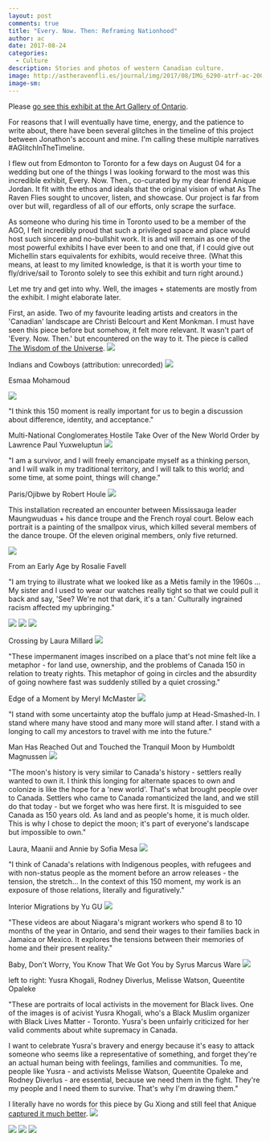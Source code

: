 ```yaml
---
layout: post
comments: true
title: "Every. Now. Then: Reframing Nationhood"
author: ac
date: 2017-08-24
categories:
  - Culture
description: Stories and photos of western Canadian culture.
image: http://astheravenfli.es/journal/img/2017/08/IMG_6290-atrf-ac-2000-web.jpg
image-sm:
---
```


Please [go see this exhibit at the Art Gallery of Ontario](http://www.ago.net/every-now-then-reframing-nationhood).

For reasons that I will eventually have time, energy, and the patience to write about, there have been several glitches in the timeline of this project between Jonathon's account and mine. I'm calling these multiple narratives #AGlitchInTheTimeline. 

I flew out from Edmonton to Toronto for a few days on August 04 for a wedding but one of the things I was looking forward to the most was this incredible exhibit, Every. Now. Then., co-curated by my dear friend Anique Jordan. It fit with the ethos and ideals that the original vision of what As The Raven Flies sought to uncover, listen, and showcase. Our project is far from over but will, regardless of all of our efforts, only scrape the surface.

As someone who during his time in Toronto used to be a member of the AGO, I felt incredibly proud that such a privileged space and place would host such sincere and no-bullshit work. It is and will remain as one of the most powerful exhibits I have ever been to and one that, if I could give out Michellin stars equivalents for exhibits, would receive three. (What this means, at least to my limited knowledge, is that it is worth your time to fly/drive/sail to Toronto solely to see this exhibit and turn right around.) 

Let me try and get into why. Well, the images + statements are mostly from the exhibit. I might elaborate later.

First, an aside. Two of my favourite leading artists and creators in the 'Canadian' landscape are Christi Belcourt and Kent Monkman. I must have seen this piece before but somehow, it felt more relevant. It wasn't part of 'Every. Now. Then.' but encountered on the way to it. The piece is called [The Wisdom of the Universe](http://artmatters.ca/wp/2014/08/artists-statement-christi-belcourt-on-the-wisdom-of-the-universe/).
<img src="http://astheravenfli.es/journal/img/2017/08/IMG_6227-atrf-ac-2000-web.jpg">

Indians and Cowboys (attribution: unrecorded)
<img src="http://astheravenfli.es/journal/img/2017/08/IMG_6229-atrf-ac-2000-web.jpg">

Esmaa Mohamoud

<img src="http://astheravenfli.es/journal/img/2017/08/IMG_6232-atrf-ac-2000-web.jpg">

"I think this 150 moment is really important for us to begin a discussion about difference, identity, and acceptance."

Multi-National Conglomerates Hostile Take Over of the New World Order by Lawrence Paul Yuxweluptun
<img src="http://astheravenfli.es/journal/img/2017/08/IMG_6234-atrf-ac-2000-web.jpg">

"I am a survivor, and I will freely emancipate myself as a thinking person, and I will walk in my traditional territory, and I will talk to this world; and some time, at some point, things will change."

Paris/Ojibwe by Robert Houle
<img src="http://astheravenfli.es/journal/img/2017/08/IMG_6236-atrf-ac-2000-web.jpg">

This installation recreated an encounter between Mississauga leader Maungwuduas + his dance troupe and the French royal court. Below each portrait is a painting of the smallpox virus, which killed several members of the dance troupe. Of the eleven original members, only five returned.

<img src="http://astheravenfli.es/journal/img/2017/08/IMG_6237-atrf-ac-2000-web.jpg">


From an Early Age by Rosalie Favell

"I am trying to illustrate what we looked like as a Métis family in the 1960s ... My sister and I used to wear our watches really tight so that we could pull it back and say, 'See? We're not that dark, it's a tan.' Culturally ingrained racism affected my upbringing."

<img src="http://astheravenfli.es/journal/img/2017/08/IMG_6240-atrf-ac-2000-web.jpg">

<img src="http://astheravenfli.es/journal/img/2017/08/IMG_6241-atrf-ac-2000-web.jpg">

<img src="http://astheravenfli.es/journal/img/2017/08/IMG_6242-atrf-ac-2000-web.jpg">

Crossing by Laura Millard
<img src="http://astheravenfli.es/journal/img/2017/08/IMG_6244-atrf-ac-2000-web.jpg">

"These impermanent images inscribed on a place that's not mine felt like a metaphor - for land use, ownership, and the problems of Canada 150 in relation to treaty rights. This metaphor of going in circles and the absurdity of going nowhere fast was suddenly stilled by a quiet crossing."

Edge of a Moment by Meryl McMaster
<img src="http://astheravenfli.es/journal/img/2017/08/IMG_6251-atrf-ac-2000-web.jpg">

"I stand with some uncertainty atop the buffalo jump at Head-Smashed-In. I stand where many have stood and many more will stand after. I stand with a longing to call my ancestors to travel with me into the future."

Man Has Reached Out and Touched the Tranquil Moon by Humboldt Magnussen
<img src="http://astheravenfli.es/journal/img/2017/08/IMG_6280-atrf-ac-2000-web.jpg">

"The moon's history is very similar to Canada's history - settlers really wanted to own it. I think this longing for alternate spaces to own and colonize is like the hope for a 'new world'. That's what brought people over to Canada. Settlers who came to Canada romanticized the land, and we still do that today - but we forget who was here first. It is misguided to see Canada as 150 years old. As land and as people's home, it is much older. This is why I chose to depict the moon; it's part of everyone's landscape but impossible to own."

Laura, Maanii and Annie by Sofia Mesa
<img src="http://astheravenfli.es/journal/img/2017/08/IMG_6287-atrf-ac-2000-web.jpg">

"I think of Canada's relations with Indigenous peoples, with refugees and with non-status people as the moment before an arrow releases - the tension, the stretch... In the context of this 150 moment, my work is an exposure of those relations, literally and figuratively."

Interior Migrations by Yu GU
<img src="http://astheravenfli.es/journal/img/2017/08/IMG_6294-atrf-ac-2000-web.jpg">

"These videos are about Niagara's migrant workers who spend 8 to 10 months of the year in Ontario, and send their wages to their families back in Jamaica or Mexico. It explores the tensions between their memories of home and their present reality."

Baby, Don't Worry, You Know That We Got You by Syrus Marcus Ware
<img src="http://astheravenfli.es/journal/img/2017/08/IMG_6298-atrf-ac-2000-web.jpg">

left to right: Yusra Khogali, Rodney Diverlus, Melisse Watson, Queentite Opaleke

"These are portraits of local activists in the movement for Black lives. One of the images is of acivist Yusra Khogali, who's a Black Muslim organizer with Black Lives Matter - Toronto. Yusra's been unfairly criticized for her valid comments about white supremacy in Canada.

I want to celebrate Yusra's bravery and energy because it's easy to attack someone who seems like a representative of something, and forget they're an actual human being with feelings, families and communities. To me, people like Yusra - and activists Melisse Watson, Queentite Opaleke and Rodney Diverlus - are essential, because we need them in the fight. They're my people and I need them to survive. That's why I'm drawing them."

I literally have no words for this piece by Gu Xiong and still feel that Anique [captured it much better](https://www.instagram.com/p/BVxdN_zBQLD/).
<img src="http://astheravenfli.es/journal/img/2017/08/IMG_6303-atrf-ac-2000-web.jpg">

<img src="http://astheravenfli.es/journal/img/2017/08/IMG_6304-atrf-ac-2000-web.jpg">

<img src="http://astheravenfli.es/journal/img/2017/08/IMG_6313-atrf-ac-2000-web.jpg">

<img src="http://astheravenfli.es/journal/img/2017/08/IMG_6316-atrf-ac-2000-web.jpg">